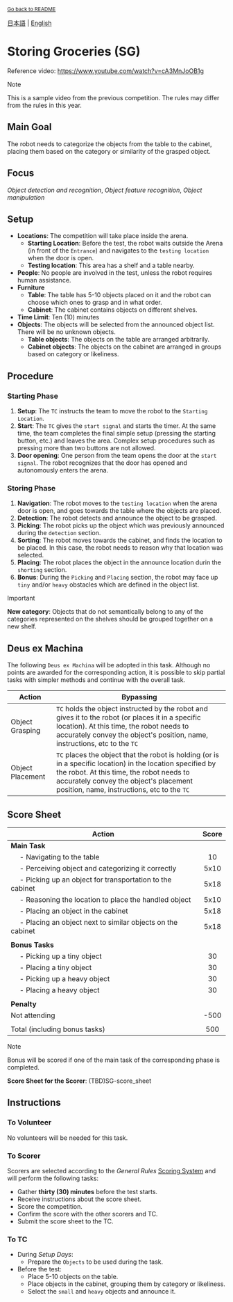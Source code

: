 <sub>[Go back to README](../../README_en.md)</sub>

[日本語](./sg_ja.md) | [English](./sg_en.md) 

# Storing Groceries (SG)

Reference video: https://www.youtube.com/watch?v=cA3MnJoOB1g

> [!NOTE]
> This is a sample video from the previous competition. The rules may differ from the rules in this year.


## Main Goal

The robot needs to categorize the objects from the table to the cabinet, placing them based on the category or similarity of the grasped object.


## Focus
*Object detection and recognition*, *Object feature recognition*, *Object manipulation*

## Setup

- **Locations**: The competition will take place inside the arena.
  - **Starting Location**: Before the test, the robot waits outside the Arena (in front of the `Entrance`) and navigates to the `testing location` when the door is open.
  - **Testing location**: This area has a shelf and a table nearby.
- **People**: No people are involved in the test, unless the robot requires human assistance.
- **Furniture**
  - **Table**: The table has 5-10 objects placed on it and the robot can choose which ones to grasp and in what order.
  <!-- On small tables, objects will be added as the robot frees up space. -->
  - **Cabinet**: The cabinet contains objects on different shelves.
  <!-- - **Cabinet door**: The cabinet door is open by default, but the team leader can request the door to be closed and score additional points for opening it. If the robot fails to open the door, it must clearly state this and request the referee to open it. -->
- **Time Limit**: Ten (10) minutes
- **Objects**: The objects will be selected from the announced object list. There will be no unknown objects.
  - **Table objects**: The objects on the table are arranged arbitrarily.
  - **Cabinet objects**: The objects on the cabinet are arranged in groups based on category or likeliness.

## Procedure

### Starting Phase

1. **Setup**: The `TC` instructs the team to move the robot to the `Starting Location`.
2. **Start**: The `TC` gives the `start signal` and starts the timer. At the same time, the team completes the final simple setup (pressing the starting button, etc.) and leaves the area. Complex setup procedures such as pressing more than two buttons are not allowed.
3. **Door opening**: One person from the team opens the door at the `start signal`. The robot recognizes that the door has opened and autonomously enters the arena.

### Storing Phase

1. **Navigation**: The robot moves to the `testing location` when the arena door is open, and goes towards the table where the objects are placed.
2. **Detection**: The robot detects and announce the object to be grasped.
3. **Picking**: The robot picks up the object which was previously announced during the `detection` section.
4. **Sorting**: The robot moves towards the cabinet, and finds the location to be placed. In this case, the robot needs to reason why that location was selected.
5. **Placing**: The robot places the object in the announce location durin the `shorting` section.
6. **Bonus**: During the `Picking` and `Placing` section, the robot may face up `tiny` and/or `heavy` obstacles which are defined in the object list.

> [!IMPORTANT]
**New category**: Objects that do not semantically belong to any of the categories represented on the shelves should be grouped together on a new shelf.


## Deus ex Machina

The following `Deus ex Machina` will be adopted in this task.
Although no points are awarded for the corresponding action, it is possible to skip partial tasks with simpler methods and continue with the overall task.

| Action | Bypassing |
| --- | --- |
| Object Grasping | `TC` holds the object instructed by the robot and gives it to the robot (or places it in a specific location). At this time, the robot needs to accurately convey the object's position, name, instructions, etc to the `TC` |
| Object Placement | `TC` places the object that the robot is holding (or is in a specific location) in the location specified by the robot. At this time, the robot needs to accurately convey the object's placement position, name, instructions, etc to the `TC` |


## Score Sheet

| Action | Score |
| --- | :---: |
| **Main Task** |  |
| &emsp; - Navigating to the table                                  | 10 |
| &emsp; - Perceiving object and categorizing it correctly          | 5x10 |
| &emsp; - Picking up an object for transportation to the cabinet   | 5x18 |
| &emsp; - Reasoning the location to place the handled object       | 5x10 |
| &emsp; - Placing an object in the cabinet                         | 5x18 |
| &emsp; - Placing an object next to similar objects on the cabinet | 5x18 |
|  |  |
| **Bonus Tasks** |  |
| &emsp; - Picking up a tiny object  | 30 |
| &emsp; - Placing a tiny object     | 30 |
| &emsp; - Picking up a heavy object | 30 |
| &emsp; - Placing a heavy object    | 30 |
|  |  |
| **Penalty** |  |
| Not attending | -500 |
|  |  |
| Total (including bonus tasks) | 500 |

> [!NOTE]
> Bonus will be scored if one of the main task of the corresponding phase is completed.

**Score Sheet for the Scorer**: (TBD)SG-score_sheet
<!-- **Score Sheet for the Scorer**: [SG-score_sheet](./doc/iHR-C3_SG-score_sheet.pdf) -->

## Instructions

### To Volunteer

No volunteers will be needed for this task.

### To Scorer

Scorers are selected according to the *General Rules* [Scoring System](./grr_en.md#scoring-system) and will perform the following tasks:

- Gather **thirty (30) minutes** before the test starts.
- Receive instructions about the score sheet.
- Score the competition.
- Confirm the score with the other scorers and TC.
- Submit the score sheet to the TC.

### To TC

- During *Setup Days*:
  - Prepare the `Objects` to be used during the task.
- Before the test:
  - Place 5-10 objects on the table.
  - Place objects in the cabinet, grouping them by category or likeliness.
  - Select the `small` and `heavy` objects and announce it.

